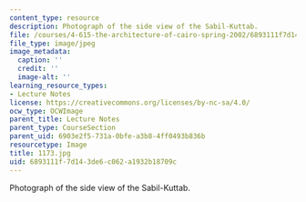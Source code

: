 ```yaml
---
content_type: resource
description: Photograph of the side view of the Sabil-Kuttab.
file: /courses/4-615-the-architecture-of-cairo-spring-2002/6893111f7d143de6c062a1932b18709c_1173.jpg
file_type: image/jpeg
image_metadata:
  caption: ''
  credit: ''
  image-alt: ''
learning_resource_types:
- Lecture Notes
license: https://creativecommons.org/licenses/by-nc-sa/4.0/
ocw_type: OCWImage
parent_title: Lecture Notes
parent_type: CourseSection
parent_uid: 6903e2f5-731a-0bfe-a3b8-4ff0493b836b
resourcetype: Image
title: 1173.jpg
uid: 6893111f-7d14-3de6-c062-a1932b18709c
---
```

Photograph of the side view of the Sabil-Kuttab.
